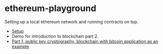 # ethereum-playground

Setting up a local ethereum network and running contracts on top.

* [Setup](setup.md)
* Demo for introduction to blockchain part 2.
* [Part 1, public key cryptography, blockchain with bitcoin application as an example](https://github.com/zhehaowang/zhehao.me/blob/master/tech-notes/blockchain/blockchain.pdf)